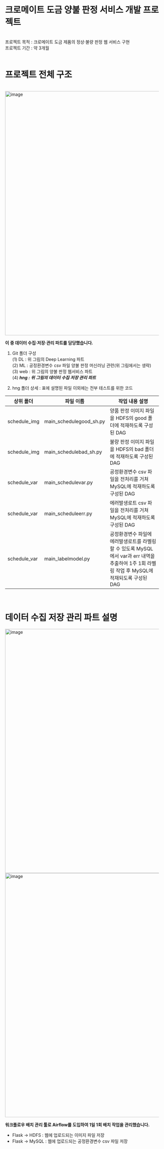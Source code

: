# 크로메이트 도금 양불 판정 서비스 개발 프로젝트
<br>
프로젝트 목적 : 크로메이트 도금 제품의 정상·불량 판정 웹 서비스 구현
<br>
프로젝트 기간 : 약 3개월
<br>
<br>

# 프로젝트 전체 구조
<br>
<img width="800" alt="image" src="https://user-images.githubusercontent.com/108378151/218929701-16ac2769-8b41-45f3-8c99-67842c52c2cb.png">

**이 중 데이터 수집·저장·관리 파트를 담당했습니다.**

1. Git 폴더 구성<br>
(1) DL : 위 그림의 Deep Learning 파트<br>
(2) ML : 공정환경변수 csv 파일 양불 판정 머신러닝 관련(위 그림에서는 생략)<br>
(3) web : 위 그림의 양불 판정 웹서비스 파트<br>
(4) ***hng : 위 그림의 데이터 수집 저장 관리 파트***<br>

2. hng 폴더 상세 : 표에 설명된 파일 이외에는 전부 테스트를 위한 코드

| 상위 폴더     | 파일 이름                | 작업 내용 설명 |
| ------       | ----                    | -------       | 
| schedule_img | main_schedulegood_sh.py | 양품 판정 이미지 파일을 HDFS의 good 폴더에 적재하도록 구성된 DAG |
| schedule_img | main_schedulebad_sh.py  | 불량 판정 이미지 파일을 HDFS의 bad 폴더에 적재하도록 구성된 DAG |
| schedule_var | main_schedulevar.py     | 공정환경변수 csv 파일을 전처리를 거쳐 MySQL에 적재하도록 구성된 DAG |
| schedule_var | main_scheduleerr.py     | 에러발생로트 csv 파일을 전처리를 거쳐 MySQL에 적재하도록 구성된 DAG |
| schedule_var | main_labelmodel.py      | 공정환경변수 파일에 에러발생로트를 라벨링할 수 있도록 MySQL에서 var과 err 내역을 추출하여 1주 1회 라벨링 작업 후 MySQL에 적재되도록 구성된 DAG |
<br>

# 데이터 수집 저장 관리 파트 설명
<img width="800" alt="image" src="https://user-images.githubusercontent.com/108378151/218930620-190b6297-0686-4d1e-a7d1-ec49f5a0b169.png">
<img width="800" alt="image" src="https://user-images.githubusercontent.com/108378151/218931493-3aae7dfe-a2e8-458e-8a97-28e6adec7815.png">

**워크플로우 배치 관리 툴로 Airflow를 도입하여 1일 1회 배치 작업을 관리했습니다.**

* Flask -> HDFS  : 웹에 업로드되는 이미지 파일 저장
* Flask -> MySQL : 웹에 업로드되는 공정환경변수 csv 파일 저장
